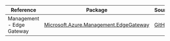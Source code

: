 | Reference | Package | Source |
|---|---|---|
|Management - Edge Gateway|[Microsoft.Azure.Management.EdgeGateway](https://www.nuget.org/packages/Microsoft.Azure.Management.EdgeGateway)|[GitHub](https://github.com/Azure/azure-sdk-for-net/blob/main/)|
